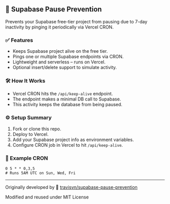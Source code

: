## 🧊 Supabase Pause Prevention

Prevents your Supabase free-tier project from pausing due to 7-day inactivity by pinging it periodically via Vercel CRON.

### ✅ Features
- Keeps Supabase project alive on the free tier.
- Pings one or multiple Supabase endpoints via CRON.
- Lightweight and serverless – runs on Vercel.
- Optional insert/delete support to simulate activity.

### 🛠 How It Works
- Vercel CRON hits the `/api/keep-alive` endpoint.
- The endpoint makes a minimal DB call to Supabase.
- This activity keeps the database from being paused.

### ⚙️ Setup Summary
1. Fork or clone this repo.
2. Deploy to Vercel.
3. Add your Supabase project info as environment variables.
4. Configure CRON job in Vercel to hit `/api/keep-alive`.

### 🔁 Example CRON
```cron
0 5 * * 0,3,5
# Runs 5AM UTC on Sun, Wed, Fri
```
---

Originally developed by 🙏 [travisvn/supabase-pause-prevention](https://github.com/travisvn/supabase-pause-prevention)

Modified and reused under MIT License
